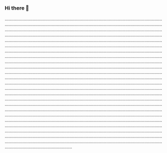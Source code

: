 ### Hi there 👋

.....................................................................................................................................................................................................................................................................................................................................................................................................................................................................................................................................................................................................................................................................................................................................................................................................................................................................................................................................................................................................................................................................................................................................................................................................................................................................................................................................................................................................................................................................................................................................................................................................................................................................................................................................................................................................................................................................................................................................................................................................................................................................................................................................................................................................................................................................................................................................................................................................................................................................................................................................................................................................................................................................................................................................................................................................................................................................................................................................................................................................................................................................................................................................................